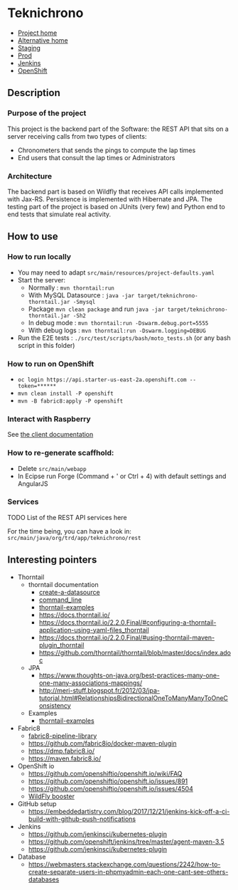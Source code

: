 # Teknichrono

* [Project home](https://github.com/fabricepipart/teknichrono)
* [Alternative home](https://bitbucket.org/trdteam/teknichrono/overview)
* [Staging](http://teknichrono-fabrice-pipart-stage.b542.starter-us-east-2a.openshiftapps.com/)
* [Prod](http://frontend-fabrice-pipart-run.b542.starter-us-east-2a.openshiftapps.com/)
* [Jenkins](https://jenkins.openshift.io/job/fabricepipart/job/teknichrono/)
* [OpenShift](https://console.starter-us-east-2a.openshift.com/console/project/fabrice-pipart/browse/pipelines)

## Description

### Purpose of the project

This project is the backend part of the Software: the REST API that sits on a server receiving calls from two types of clients:

* Chronometers that sends the pings to compute the lap times
* End users that consult the lap times or Administrators

### Architecture

The backend part is based on Wildfly that receives API calls implemented with Jax-RS. Persistence is implemented with Hibernate and JPA.
The testing part of the project is based on JUnits (very few) and Python end to end tests that simulate real activity.

## How to use

### How to run locally

* You may need to adapt ```src/main/resources/project-defaults.yaml```
* Start the server:
  * Normally : ```mvn thorntail:run``` 
  * With MySQL Datasource : ```java -jar target/teknichrono-thorntail.jar -Smysql```
  * Package ```mvn clean package``` and run ```java -jar target/teknichrono-thorntail.jar -Sh2```
  * In debug mode : ```mvn thorntail:run -Dswarm.debug.port=5555```
  * With debug logs : ```mvn thorntail:run -Dswarm.logging=DEBUG```
* Run the E2E tests : ```./src/test/scripts/bash/moto_tests.sh``` (or any bash script in this folder)

### How to run on OpenShift

* ```oc login https://api.starter-us-east-2a.openshift.com --token=******```
* ```mvn clean install -P openshift```
* ```mvn -B fabric8:apply -P openshift```


### Interact with Raspberry

See [the client documentation](src/main/client/Readme.md)

### How to re-generate scaffhold:

* Delete ```src/main/webapp```
* In Ecipse run Forge (Command + ' or Ctrl + 4) with default settings and AngularJS

### Services

TODO List of the REST API services here

For the time being, you can have a look in: ```src/main/java/org/trd/app/teknichrono/rest```

## Interesting pointers

* Thorntail
  * thorntail documentation
    * [create-a-datasource](https://howto.thorntail.io/create-a-datasource/)
    * [command_line](https://thorntail.gitbooks.io/thorntail-users-guide/configuration/command_line.html)
    * [thorntail-examples](https://github.com/thorntail/thorntail-examples)
    * https://docs.thorntail.io/
    * https://docs.thorntail.io/2.2.0.Final/#configuring-a-thorntail-application-using-yaml-files_thorntail
    * https://docs.thorntail.io/2.2.0.Final/#using-thorntail-maven-plugin_thorntail
    * https://github.com/thorntail/thorntail/blob/master/docs/index.adoc
  * JPA
    * https://www.thoughts-on-java.org/best-practices-many-one-one-many-associations-mappings/
    * http://meri-stuff.blogspot.fr/2012/03/jpa-tutorial.html#RelationshipsBidirectionalOneToManyManyToOneConsistency
  * Examples
    * [thorntail-examples](https://github.com/thorntail/thorntail-examples)
* Fabric8
  * [fabric8-pipeline-library](https://github.com/fabric8io/fabric8-pipeline-library)
  * https://github.com/fabric8io/docker-maven-plugin
  * https://dmp.fabric8.io/
  * https://maven.fabric8.io/
* OpenShift io
  * https://github.com/openshiftio/openshift.io/wiki/FAQ
  * https://github.com/openshiftio/openshift.io/issues/891
  * https://github.com/openshiftio/openshift.io/issues/4504
  * [WildFly booster](https://github.com/openshiftio/booster-parent/blob/master/pom.xml)
* GitHub setup
  * https://embeddedartistry.com/blog/2017/12/21/jenkins-kick-off-a-ci-build-with-github-push-notifications
* Jenkins
  * https://github.com/jenkinsci/kubernetes-plugin
  * https://github.com/openshift/jenkins/tree/master/agent-maven-3.5
  * https://github.com/jenkinsci/kubernetes-plugin
* Database
  * https://webmasters.stackexchange.com/questions/2242/how-to-create-separate-users-in-phpmyadmin-each-one-cant-see-others-databases